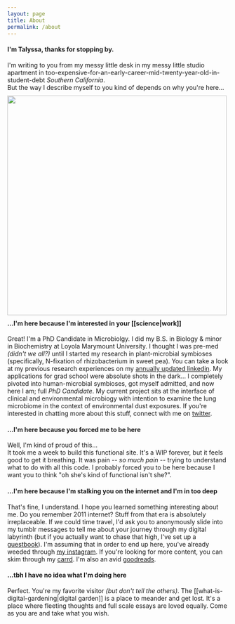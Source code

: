 ```yaml
---
layout: page
title: About
permalink: /about
---
```

#### I'm Talyssa, thanks for stopping by.
I'm writing to you from my messy little desk in my messy little studio apartment in too-expensive-for-an-early-career-mid-twenty-year-old-in-student-debt <i>Southern California</i>.<br>
But the way I describe myself to you kind of depends on why you're here... <br> <img src="/assets/aboutme.png" align="left" style="padding: 10px 20px 10px 0px; height:500px;">

#### ...I'm here because I'm interested in your [[science|work]]
Great! I'm a PhD Candidate in Microbiolgy. I did my B.S. in Biology & minor in Biochemistry at Loyola Marymount University. I thought I was pre-med *(didn't we all?)* until I started my research in plant-microbial symbioses (specifically, N-fixation of rhizobacterium in sweet pea). You can take a look at my previous research experiences on my [annually updated linkedin](https://www.linkedin.com/in/talyssa-topacio-190012147/). My applications for grad school were absolute shots in the dark... I completely pivoted into human-microbial symbioses, got myself admitted, and now here I am; full *PhD Candidate*. My current project sits at the interface of clinical and environmental microbiogy with intention to examine the lung microbiome in the context of environmental dust exposures. If you're interested in chatting more about this stuff, connect with me on [twitter](https://twitter.com/T4LYSSA).

#### ...I'm here because you forced me to be here
Well, I'm kind of proud of this... <br>
It took me a week to build this functional site. It's a WIP forever, but it feels good to get it breathing. It was pain -- *so much pain* -- trying to understand what to do with all this code. I probably forced you to be here because I want you to think "oh she's kind of functional isn't she?".
  
#### ...I'm here because I'm stalking you on the internet and I'm in too deep
That's fine, I understand. I hope you learned something interesting about me. Do you remember 2011 internet? Stuff from that era is absolutely irreplaceable. If we could time travel, I'd ask you to anonymously slide into my tumblr messages to tell me about your journey through my digital labyrinth (but if you actually want to chase that high, I've set up a [guestbook](https://www.yourworldoftext.com/~talyssa.txt/)). I'm assuming that in order to end up here, you've already weeded through [my instagram](https://instagram.com/talyssa.jpg). If you're looking for more content, you can skim through my [carrd](https://talyssa.carrd.co). I'm also an avid [goodreads](https://www.goodreads.com/user/show/10533005-talyssa).

#### ...tbh I have no idea what I'm doing here
Perfect. You're my favorite visitor *(but don't tell the others)*. The [[what-is-digital-gardening|digital garden]] is a place to meander and get lost. It's a place where fleeting thoughts and full scale essays are loved equally. Come as you are and take what you wish.   

